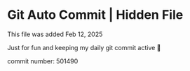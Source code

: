 # Git Auto Commit | Hidden File

This file was added Feb 12, 2025

Just for fun and keeping my daily git commit active 🤪

commit number: 501490
